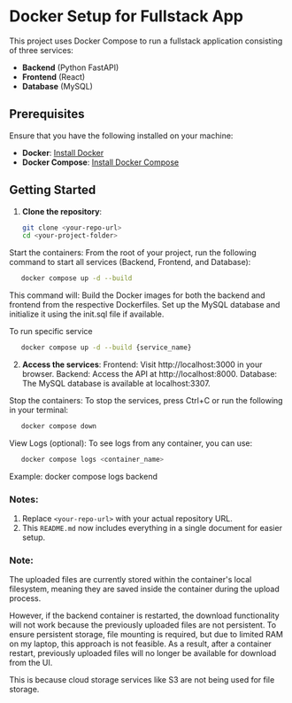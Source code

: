 # Docker Setup for Fullstack App

This project uses Docker Compose to run a fullstack application consisting of three services:
- **Backend** (Python FastAPI)
- **Frontend** (React)
- **Database** (MySQL)

## Prerequisites

Ensure that you have the following installed on your machine:
- **Docker**: [Install Docker](https://docs.docker.com/get-docker/)
- **Docker Compose**: [Install Docker Compose](https://docs.docker.com/compose/install/)

## Getting Started

1. **Clone the repository**:
   ```bash
   git clone <your-repo-url>
   cd <your-project-folder>
   ```
Start the containers: From the root of your project, run the following command to start all services (Backend, Frontend, and Database):
```bash 
   docker compose up -d --build
```
This command will:
Build the Docker images for both the backend and frontend from the respective Dockerfiles.
Set up the MySQL database and initialize it using the init.sql file if available.

To run specific service
```bash 
   docker compose up -d --build {service_name}
```

2. **Access the services**:
Frontend: Visit http://localhost:3000 in your browser.
Backend: Access the API at http://localhost:8000.
Database: The MySQL database is available at localhost:3307.

Stop the containers: To stop the services, press Ctrl+C or run the following in your terminal:
```bash 
   docker compose down
```

View Logs (optional): To see logs from any container, you can use:
```bash 
   docker compose logs <container_name>
```
Example: docker compose logs backend

### Notes:
1. Replace `<your-repo-url>` with your actual repository URL.
2. This `README.md` now includes everything in a single document for easier setup.


### Note:
The uploaded files are currently stored within the container's local filesystem, meaning they are saved inside the container during the upload process.

However, if the backend container is restarted, the download functionality will not work because the previously uploaded files are not persistent. To ensure persistent storage, file mounting is required, but due to limited RAM on my laptop, this approach is not feasible. As a result, after a container restart, previously uploaded files will no longer be available for download from the UI.

This is because cloud storage services like S3 are not being used for file storage.